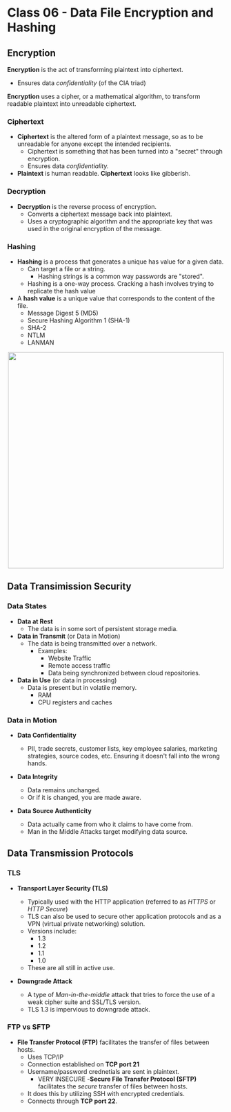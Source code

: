# Class 06 - Data File Encryption and Hashing

## Encryption

**Encryption** is the act of transforming plaintext into ciphertext.

- Ensures data _confidentiality_ (of the CIA triad)

**Encryption** uses a cipher, or a mathematical algorithm, to transform readable plaintext into unreadable ciphertext.

### Ciphertext

- **Ciphertext** is the altered form of a plaintext message, so as to be unreadable for anyone except the intended recipients.
  - Ciphertext is something that has been turned into a "secret" through encryption.
  - Ensures data _confidentiality._
- **Plaintext** is human readable. **Ciphertext** looks like gibberish.

### Decryption

- **Decryption** is the reverse process of encryption.
  - Converts a ciphertext message back into plaintext.
  - Uses a cryptographic algorithm and the appropriate key that was used in the original encryption of the message.

### Hashing

- **Hashing** is a process that generates a unique has value for a given data.
  - Can target a file or a string.
    - Hashing strings is a common way passwords are "stored".
  - Hashing is a one-way process. Cracking a hash involves trying to replicate the hash value
- A **hash value** is a unique value that corresponds to the content of the file.
  - Message Digest 5 (MD5)
  - Secure Hashing Algorithm 1 (SHA-1)
  - SHA-2
  - NTLM
  - LANMAN

<center><img src="https://codefellows.github.io/ops-401-cybersecurity-guide/curriculum/class-06/slides/assets/05_03.png" width=500/></center>

## Data Transimission Security

### Data States

- **Data at Rest**
  - The data is in some sort of persistent storage media.
- **Data in Transmit** (or Data in Motion)
  - The data is being transmitted over a network.
    - Examples:
      - Website Traffic
      - Remote access traffic
      - Data being synchronized between cloud repositories.
- **Data in Use** (or data in processing)
  - Data is present but in volatile memory.
    - RAM
    - CPU registers and caches

### Data in Motion

- **Data Confidentiality**

  - PII, trade secrets, customer lists, key employee salaries, marketing strategies, source codes, etc. Ensuring it doesn't fall into the wrong hands.

- **Data Integrity**

  - Data remains unchanged.
  - Or if it is changed, you are made aware.

- **Data Source Authenticity**
  - Data actually came from who it claims to have come from.
  - Man in the Middle Attacks target modifying data source.

## Data Transmission Protocols

### TLS

- **Transport Layer Security (TLS)**

  - Typically used with the HTTP application (referred to as _HTTPS_ or _HTTP Secure_)
  - TLS can also be used to secure other application protocols and as a VPN (virtual private networking) solution.
  - Versions include:
    - 1.3
    - 1.2
    - 1.1
    - 1.0
  - These are all still in active use.

- **Downgrade Attack**
  - A type of _Man-in-the-middle_ attack that tries to force the use of a weak cipher suite and SSL/TLS version.
  - TLS 1.3 is impervious to downgrade attack.

### FTP vs SFTP

- **File Transfer Protocol (FTP)** facilitates the transfer of files between hosts.
  - Uses TCP/IP
  - Connection established on **TCP port 21**
  - Username/password crednetials are sent in plaintext.
    - VERY INSECURE
-**Secure File Transfer Protocol (SFTP)** facilitates the *secure* transfer of files between hosts.
  - It does this by utilizing SSH with encrypted credentials.
  - Connects through **TCP port 22**.

